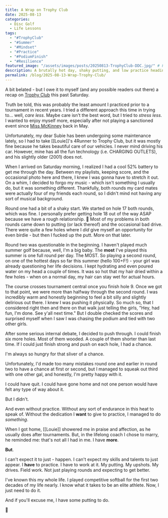 ```yaml
---
title: A Wrap on Trophy Club
date: 2025-08-13
categories: 
  - Disc Golf
  - Life Lessons
tags:
  - "#TrophyClub"
  - "#Summer"
  - "#Mindset"
  - "#Practice"
  - "#PodiumFinish"
  - "#Resilience"
featured_image: "/assets/images/posts/20250813-TrophyClub-DDC.jpg/" # Featured image for blog listing
description: A brutally hot day, shaky putting, and low practice heading into Trophy Club left me questioning whether to finish. But by pushing through, I landed on the podium — and was reminded that if I want more, I have to put in the work.
permalink: /blog/2025-08-13-Wrap-Trophy-Club/
---
```

A bit belated - but I owe it to myself (and any possible readers out there) a recap on [Trophy Club](https://www.pdga.com/tour/event/91313#FPO) this past Saturday.

Truth be told, this was probably the least amount I practiced prior to a tournament in recent years. I tried a different approach this time in trying to... well, *care less*. Maybe care isn't the best word, but I tried to *stress less*. I wanted to enjoy myself more, especially after not playing a sanctioned event since [Miss McKinney](https://www.pdga.com/tour/event/91309#FPO) back in May.

Unfortunately, my dear Subie has been undergoing some maintenance lately, so I had to take [[Louie]]'s 4Runner to Trophy Club, but it was mostly fine because he takes beautiful care of our vehicles. I never mind driving his car. However, mine has all the fun technology (i.e. CHARGING OUTLETS), and his slightly older (2001) does not. 

When I arrived on Saturday morning, I realized I had a cool 52% battery to get me through the day. Between my playlists, keeping score, and the occasional photo here and there, I knew I was gonna have to stretch it out. On a whim, I decided to forgo my music - which isn't something I usually do, but it was something different. Thankfully, both rounds my card mates were actually four of my friends each round, so I didn't mind not having any sort of musical background.

Round one had a bit of a shaky start. We started on hole 17 both rounds, which was fine. I personally prefer getting hole 18 out of the way ASAP because we have a rough relationship. 🫠 Most of my problems in both rounds came down to putting (or lack thereof) and the occasional bad drive. There were quite a few holes where I *did* give myself an opportunity for even birdie - but then I fucked up the putt. More on that later.

Round two was questionable in the beginning. I haven't played much summer golf because, well, I'm a big baby. The **most** I've played this summer is one full round per day. The MOST. So playing a second round, on one of the hottest days so far this summer (hello 100+F!) - your girl was already questioning her life decisions. I kept hydrating and even poured water on my head a couple of times. It was so hot that my hair dried within a few holes - when on a normal day, my hair can stay wet for actual hours.

The course crosses tournament central once you finish hole 9. Once we got to that point, we were more than halfway through the second round. I was incredibly warm and honestly beginning to feel a bit silly and slightly delirious out there. I knew I was pushing it physically. So much so, that I considered right then and there on that walk just telling the girls, "Hey, had fun, I'm done. See y'all next time." But I double checked the scores and surprised myself when I saw I was chasing the podium and tied with two other girls.

After some serious internal debate, I decided to push through. I could finish six more holes. Most of them wooded. A couple of them shorter than last time. If I could just finish strong and push on each hole, I had a chance.

I'm always so hungry for that sliver of a chance.

Unfortunately, I'd made too many mistakes round one and earlier in round two to have a chance at first or second, but I managed to squeak out third with one other gal, and honestly, I'm pretty happy with it.

I could have quit. I could have gone home and not one person would have felt any type of way about it.

But I didn't.

And even without practice. Without any sort of endurance in this heat to speak of. Without the dedication I **want** to give to practice, I managed to do *something*.

When I got home, [[Louie]] showered me in praise and affection, as he usually does after tournaments. But, in the lifelong coach I chose to marry, he reminded me: that's not all I had in me. I have **more**.

**But**.

I can't expect it to just - happen. I can't expect my skills and talents to just appear. I **have** to practice. I have to work at it. My putting. My upshots. My drives. Field work. Not just playing rounds and expecting to get better.

I've known this my whole life. I played competitive softball for the first two decades of my life nearly. I know what it takes to be an elite athlete. Now, I just need to do it.

And if you'll excuse me, I have some putting to do.

🖤